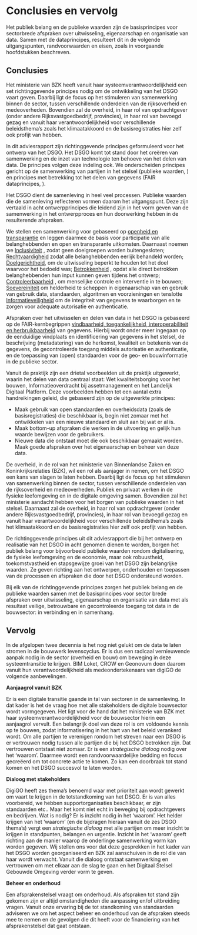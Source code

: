 Conclusies en vervolg
============

Het publiek belang en de publieke waarden zijn de basisprincipes voor
sectorbrede afspraken over uitwisseling, eigenaarschap en organisatie van data. Samen met de dataprincipes, resulteert dit in de volgende uitgangspunten, randvoorwaarden en eisen, zoals in voorgaande hoofdstukken beschreven.

Conclusies
--------------

Het ministerie van BZK heeft vanuit haar systeemverantwoordelijkheid een set richtinggevende principes nodig 
om de ontwikkeling van het DSGO vaart geven. Daarbij ligt de focus op het stimuleren van samenwerking binnen 
de sector, tussen verschillende onderdelen van de rijksoverheid en medeoverheden. Bovendien zal de overheid, 
in haar rol van opdrachtgever (onder andere Rijksvastgoedbedrijf, provincies), in haar rol van bevoegd gezag 
en vanuit haar verantwoordelijkheid voor verschillende beleidsthema’s zoals het klimaatakkoord en de basisregistraties hier zelf ook profijt van hebben.

In dit adviesrapport zijn richtinggevende principes geformuleerd voor het ontwerp van het DSGO. Het DSGO komt tot stand door het creëren van samenwerking en de inzet van technologie ten behoeve van het delen van data. De principes volgen deze indeling ook. We onderscheiden principes gericht op de samenwerking van partijen in het stelsel (publieke waarden, <a href='#publiekewaarden'></a>) en principes met betrekking tot het delen van gegevens (FAIR dataprincipes, <a href='#dataprincipes'></a>).

Het DSGO dient de samenleving in heel veel processen. Publieke waarden die de samenleving reflecteren vormen daarom het uitgangspunt. Deze zijn vertaald in acht ontwerpprincipes die leidend zijn in het vorm geven van de samenwerking in het ontwerpproces en hun doorwerking hebben in de resulterende afspraken. 

We stellen een samenwerking voor gebaseerd op <u>openheid en transparantie</u>  en leggen daarmee de basis voor participatie van alle belanghebbenden en open en transparante uitkomsten. Daarnaast noemen we <u>Inclusiviteit</u> , zodat geen doelgroepen worden buitengesloten; <u>Rechtvaardigheid</u> zodat alle belanghebbenden eerlijk behandeld worden; <u>Doelgerichtheid</u>, om de uitwisseling beperkt te houden tot het doel waarvoor het bedoeld was; <u>Betrokkenheid</u> , opdat alle direct betrokken belanghebbenden hun input kunnen geven tijdens het ontwerp; <u>Controleerbaarheid</u> , om menselijke controle en interventie in te bouwen; <u>Soevereiniteit</u>  om helderheid te scheppen in eigenaarschap van en gebruik van gebruik data, standaarden, algoritmen en voorzieningen en tenslotte <u>Informatieveiligheid</u>  om de integriteit van gegevens te waarborgen en te zorgen voor adequate autorisatie en authenticatie. 

Afspraken over het uitwisselen en delen van data in het DSGO is gebaseerd op de FAIR-kernbegrippen <u>vindbaarheid, toegankelijkheid, interoperabiliteit en herbruikbaarheid</u>  van gegevens. Hierbij wordt onder meer ingegaan op de eenduidige vindplaats en identificering van gegevens in het stelsel, de beschrijving (metadatering) van de herkomst, kwaliteit en betekenis van de gegevens, de gecontroleerde toegang middels autorisatie en authenticatie, en de toepassing van (open) standaarden voor de geo- en bouwinformatie in de publieke sector.

Vanuit de praktijk zijn een drietal voorbeelden uit de praktijk uitgewerkt, waarin het delen van data centraal staat: Wet kwaliteitsborging voor het bouwen, Informatieoverdracht bij assetmanagement en het Landelijk Digitaal Platform. Deze voorbeelden hebben tot een aantal extra handreikingen geleid, die gebaseerd zijn op de uitgewerkte principes:
- Maak gebruik van open standaarden en overheidsdata (zoals de basisregistraties) die beschikbaar is, begin niet zomaar met het ontwikkelen van een nieuwe standaard en sluit aan bij wat er al is.
- Maak bottom-up afspraken die werken in de uitvoering en gelijk hun waarde bewijzen voor de gebruikers.
- Nieuwe data die ontstaat moet die ook beschikbaar gemaakt worden. Maak goede afspraken over het eigenaarschap en beheer van deze data. 

De overheid, in de rol van het ministerie van Binnenlandse Zaken en Koninkrijksrelaties (BZK), wil een rol als aanjager in nemen, om het DSGO een kans van slagen te laten hebben. Daarbij ligt de focus op het stimuleren van samenwerking binnen de sector, tussen verschillende onderdelen van de rijksoverheid en medeoverheden. Publiek en privaat werken in de fysieke leefomgeving en in de digitale omgeving samen. Bovendien zal het ministerie aandacht hebben voor het borgen van publieke waarden in het stelsel. Daarnaast zal de overheid, in haar rol van opdrachtgever (onder andere Rijksvastgoedbedrijf, provincies), in haar rol van bevoegd gezag en vanuit haar verantwoordelijkheid voor verschillende beleidsthema’s zoals het klimaatakkoord en de basisregistraties hier zelf ook profijt van hebben.

De richtinggevende principes uit dit adviesrapport die bij het ontwerp en realisatie van het DSGO in acht genomen dienen te worden, borgen het publiek belang voor bijvoorbeeld publieke waarden rondom digitalisering, de fysieke leefomgeving en de economie, maar ook robuustheid, toekomstvastheid en stapsgewijze groei van het DSGO zijn belangrijke waarden. Ze geven richting aan het ontwerpen, onderhouden en toepassen van de processen en afspraken die door het DSGO ondersteund worden.

Bij elk van de richtinggevende principes zorgen het publiek belang en de publieke waarden samen met de basisprincipes voor sector brede afspraken over uitwisseling, eigenaarschap en organisatie van data met als resultaat veilige, betrouwbare en gecontroleerde toegang tot data in de bouwsector: in verbinding en in samenhang.

    
Vervolg
-------
    
In de afgelopen twee decennia  is het nog niet gelukt om de data te laten stromen in de bouwwerk levenscyclus. 
Er is dus een radicaal vernieuwende aanpak nodig in de sector (overheid en bouw) om beweging in deze 
systeemtransitie te krijgen. BIM Loket, CROW en Geonovum doen daarom vanuit hun verantwoordelijkheid 
als medeondertekenaars van digiGO de volgende aanbevelingen.
    
**Aanjaagrol vanuit BZK**
    
Er is een digitale transitie gaande in tal van sectoren in de samenleving. In dat kader is het de vraag hoe met alle stakeholders de digitale bouwsector wordt vormgegeven. Het ligt voor de hand dat het ministerie van BZK met haar systeemverantwoordelijkheid voor de bouwsector hierin een aanjaagrol vervult.
Een belangrijk doel van deze rol is om voldoende kennis op te bouwen, zodat informatisering in het hart 
van het beleid verankerd wordt. Om alle partijen te verenigen rondom het streven naar een DSGO is er vertrouwen nodig tussen alle partijen die bij het DSGO betrokken zijn. Dat vertrouwen ontstaat niet zomaar. Er is een *strategische dialoog* nodig over het ‘waarom’. Daarmee wordt een randvoorwaardelijke bedding en focus gecreëerd om tot concrete actie te komen. Zo kan een doorbraak tot stand komen en het DSGO succesvol te laten worden.
    
**Dialoog met stakeholders**
    
DigiGO heeft zes thema’s benoemd waar met prioriteit aan wordt gewerkt om vaart te krijgen in de 
totstandkoming van het DSGO.  Er is van alles voorbereid, we hebben supportorganisaties beschikbaar, 
er zijn standaarden etc.. Maar het komt niet echt in beweging bij opdrachtgevers en bedrijven. Wat is nodig? 
Er is inzicht nodig in het ‘waarom’. Het helder krijgen van het ‘waarom’ (en de bijdragen hieraan vanuit 
de zes DSGO thema’s) vergt een *strategische dialoog* met alle partijen om meer inzicht te krijgen in standpunten, belangen en urgentie. Inzicht in het ‘waarom’ geeft richting aan de manier waarop de onderlinge samenwerking vorm kan worden gegeven. 
Wij stellen ons voor dat deze gesprekken in het kader van het DSGO worden georganiseerd en BZK zal aanschuiven in de rol die van haar wordt verwacht. Vanuit die dialoog ontstaat samenwerking en vertrouwen om met elkaar aan de slag te gaan en het Digitaal Stelsel Gebouwde Omgeving verder vorm te geven. 

**Beheer en onderhoud**

Een afsprakenstelsel vraagt om onderhoud. Als afspraken tot stand zijn gekomen zijn er altijd omstandigheden die aanpassing en/of uitbreiding vragen. Vanuit onze ervaring bij de tot standkoming van standaarden adviseren we om het aspect beheer en onderhoud van de afspraken steeds mee te nemen en de gevolgen die dit heeft voor de financiering van het afsprakenstelsel dat gaat ontstaan.
  
